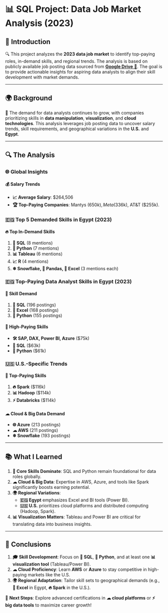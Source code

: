 # 📊 SQL Project: Data Job Market Analysis (2023)  

## 🌟 Introduction  
🔍 This project analyzes the **2023 data job market** to identify top-paying roles, in-demand skills, and regional trends. The analysis is based on publicly available job posting data sourced from [**Google Drive** 📁](https://drive.google.com/drive/folders/10nRKzJhhFXNV7ZGGUU0DxOjG9bRyA2l6?usp=sharing). The goal is to provide actionable insights for aspiring data analysts to align their skill development with market demands.  

---

## 🌍 Background  
🚀 The demand for data analysts continues to grow, with companies prioritizing skills in **data manipulation**, **visualization**, and **cloud technologies**. This analysis leverages job posting data to uncover salary trends, skill requirements, and geographical variations in the **U.S.** and **Egypt**.  

---

## 🔍 The Analysis  

### 🌐 Global Insights  
#### 💰 Salary Trends  
- **📈 Average Salary**: $264,506  
- **🏆 Top-Paying Companies**: Mantys ($650k), Meta ($336k), AT&T ($255k).

### 🇪🇬 Top 5 Demanded Skills in Egypt (2023)
#### 🔥 Top In-Demand Skills  
1. **📁 SQL** (8 mentions)  
2. **🐍 Python** (7 mentions)  
3. **📊 Tableau** (6 mentions)  
4. **📈 R** (4 mentions)  
5. **❄ Snowflake, 🐼 Pandas, 📂 Excel** (3 mentions each)  

### 🇪🇬 Top-Paying Data Analyst Skills in Egypt (2023)  
#### 📌 Skill Demand  
1. **📁 SQL** (196 postings)  
2. **📂 Excel** (168 postings)  
3. **🐍 Python** (155 postings)  

#### 💸 High-Paying Skills  
- **🛠 SAP, DAX, Power BI, Azure** ($75k)  
- **📁 SQL** ($63k)  
- **🐍 Python** ($61k)  

### 🇺🇸 U.S.-Specific Trends  
#### 🚀 Top-Paying Skills  
1. **🔥 Spark** ($116k)  
2. **📊 Hadoop** ($114k)  
3. **⚡ Databricks** ($114k)  

#### ☁ Cloud & Big Data Demand  
- **🌐 Azure** (213 postings)  
- **☁ AWS** (211 postings)  
- **❄ Snowflake** (193 postings)  

---

## 📚 What I Learned  
1. **🎯 Core Skills Dominate**: SQL and Python remain foundational for data roles globally.  
2. **☁ Cloud & Big Data**: Expertise in AWS, Azure, and tools like Spark significantly boosts earning potential.  
3. **🌍 Regional Variations**:  
   - **🇪🇬 Egypt** emphasizes Excel and BI tools (Power BI).  
   - **🇺🇸 U.S.** prioritizes cloud platforms and distributed computing (Hadoop, Spark).  
4. **📊 Visualization Matters**: Tableau and Power BI are critical for translating data into business insights.  

---

## 🏁 Conclusions  
1. **🎓 Skill Development**: Focus on **📁 SQL**, **🐍 Python**, and at least one **📊 visualization tool** (Tableau/Power BI).  
2. **☁ Cloud Proficiency**: Learn **AWS** or **Azure** to stay competitive in high-paying markets like the U.S.  
3. **🌍 Regional Adaptation**: Tailor skill sets to geographical demands (e.g., **📂 Excel** in Egypt, **🔥 Spark** in the U.S.).  

🔗 **Next Steps**: Explore advanced certifications in **☁ cloud platforms** or **⚡ big data tools** to maximize career growth!  
